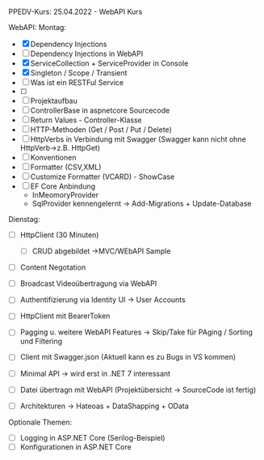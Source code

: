 PPEDV-Kurs: 25.04.2022 - WebAPI Kurs 


WebAPI:
Montag:
- [x] Dependency Injections 
- [ ] Dependency Injections in WebAPI
- [x] ServiceCollection + ServiceProvider in Console 
- [x] Singleton / Scope / Transient  
- [ ] Was ist ein RESTFul Service
- [ ] 
- [ ] Projektaufbau 
- [ ] ControllerBase in aspnetcore Sourcecode
- [ ] Return Values - Controller-Klasse
- [ ] HTTP-Methoden (Get / Post / Put / Delete)
- [ ] HttpVerbs in Verbindung mit Swagger (Swagger kann nicht ohne HttpVerb->z.B. HttpGet)
- [ ] Konventionen
- [ ] Formatter (CSV,XML)
- [ ] Customize Formatter (VCARD) - ShowCase 
- [ ] EF Core Anbindung 
	- InMeomoryProvider
	- SqlProvider kennengelernt -> Add-Migrations + Update-Database


Dienstag:

- [ ] HttpClient (30 Minuten)
	- [ ] CRUD abgebildet ->MVC/WEbAPI Sample
- [ ] Content Negotation 
- [ ] Broadcast Videoübertragung via WebAPI
- [ ] Authentifizierung via Identity UI -> User Accounts
- [ ] HttpClient mit BearerToken
- [ ] Pagging u. weitere WebAPI Features -> Skip/Take für PAging / Sorting und Filtering
- [ ] Client mit Swagger.json (Aktuell kann es zu Bugs in VS kommen)
- [ ] Minimal API -> wird erst in .NET 7 interessant
- [ ] Datei übertragn mit WebAPI (Projektübersicht -> SourceCode ist fertig)
- [ ] Architekturen -> Hateoas + DataShapping + OData 




Optionale Themen:
- [ ] Logging in ASP.NET Core (Serilog-Beispiel)
- [ ] Konfigurationen in ASP.NET Core 
